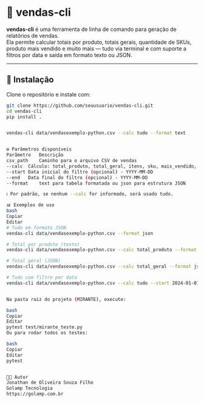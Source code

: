 # 🛒 vendas-cli

**vendas-cli** é uma ferramenta de linha de comando para geração de relatórios de vendas.  
Ela permite calcular totais por produto, totais gerais, quantidade de SKUs, produto mais vendido e muito mais — tudo via terminal e com suporte a filtros por data e saída em formato texto ou JSON.

---

## 🚀 Instalação

Clone o repositório e instale com:

```bash
git clone https://github.com/seuusuario/vendas-cli.git
cd vendas-cli
pip install .


vendas-cli data/vendasexemplo-python.csv --calc tudo --format text


⚙️ Parâmetros disponíveis
Parâmetro	Descrição
csv_path	Caminho para o arquivo CSV de vendas
--calc	Cálculo: total_produto, total_geral, itens, sku, mais_vendido, tudo
--start	Data inicial do filtro (opcional) - YYYY-MM-DD
--end	Data final do filtro (opcional) - YYYY-MM-DD
--format	text para tabela formatada ou json para estrutura JSON

ℹ️ Por padrão, se nenhum --calc for informado, será usado tudo.

📊 Exemplos de uso
bash
Copiar
Editar
# Tudo em formato JSON
vendas-cli data/vendasexemplo-python.csv --format json

# Total por produto (texto)
vendas-cli data/vendasexemplo-python.csv --calc total_produto --format text

# Total geral (JSON)
vendas-cli data/vendasexemplo-python.csv --calc total_geral --format json

# Tudo com filtro por data
vendas-cli data/vendasexemplo-python.csv --calc tudo --start 2024-01-01 --end 2024-03-31


Na pasta raiz do projeto (MIRANTE), execute:

bash
Copiar
Editar
pytest test/mirante_teste.py
Ou para rodar todos os testes:

bash
Copiar
Editar
pytest


👨‍💻 Autor
Jonathan de Oliveira Souza Filho
Golamp Tecnologia
https://golamp.com.br

